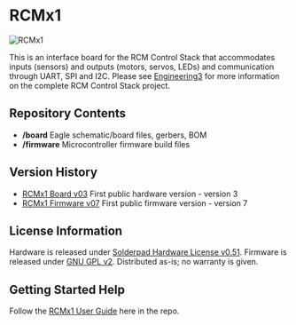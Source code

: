 RCMx1
========================

![RCMx1](http://engineering3.org/wp-content/uploads/GitHub/RCMx1.jpg)

This is an interface board for the RCM Control Stack that accommodates inputs (sensors) and outputs (motors, servos, LEDs) and communication through UART, SPI and I2C. Please see [Engineering3](http://engineering3.org/) for more information on the complete RCM Control Stack project.


Repository Contents
-------------------

* **/board** Eagle schematic/board files, gerbers, BOM
* **/firmware** Microcontroller firmware build files


Version History
---------------
* [RCMx1 Board v03](https://github.com/Engineering-3/RCMx1/tree/master/board/RCMx1_v03) First public hardware version - version 3 
* [RCMx1 Firmware v07](https://github.com/Engineering-3/RCMx1/tree/master/firmware) First public firmware version - version 7


License Information
-------------------
Hardware is released under [Solderpad Hardware License v0.51](http://solderpad.org/licenses/SHL-0.51/).
Firmware is released under [GNU GPL v2](http://www.gnu.org/licenses/old-licenses/gpl-2.0.html).
Distributed as-is; no warranty is given.


Getting Started Help
--------------------
Follow the [RCMx1 User Guide](https://github.com/Engineering-3/RCMx1/blob/master/firmware/docs/RCMx1%20User%20Guide.doc) here in the repo.


